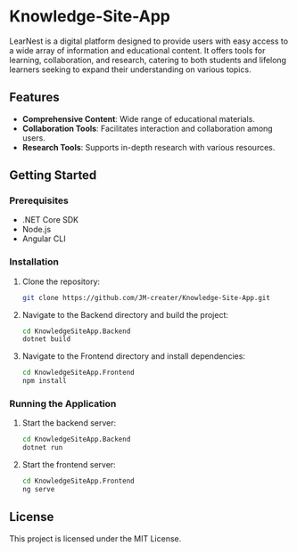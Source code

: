 # Knowledge-Site-App

LearNest is a digital platform designed to provide users with easy access to a wide array of information and educational content. It offers tools for learning, collaboration, and research, catering to both students and lifelong learners seeking to expand their understanding on various topics.

## Features

- **Comprehensive Content**: Wide range of educational materials.
- **Collaboration Tools**: Facilitates interaction and collaboration among users.
- **Research Tools**: Supports in-depth research with various resources.

## Getting Started

### Prerequisites

- .NET Core SDK
- Node.js
- Angular CLI

### Installation

1. Clone the repository:
    ```bash
    git clone https://github.com/JM-creater/Knowledge-Site-App.git
    ```
2. Navigate to the Backend directory and build the project:
    ```bash
    cd KnowledgeSiteApp.Backend
    dotnet build
    ```
3. Navigate to the Frontend directory and install dependencies:
    ```bash
    cd KnowledgeSiteApp.Frontend
    npm install
    ```

### Running the Application

1. Start the backend server:
    ```bash
    cd KnowledgeSiteApp.Backend
    dotnet run
    ```
2. Start the frontend server:
    ```bash
    cd KnowledgeSiteApp.Frontend
    ng serve
    ```

## License

This project is licensed under the MIT License.

